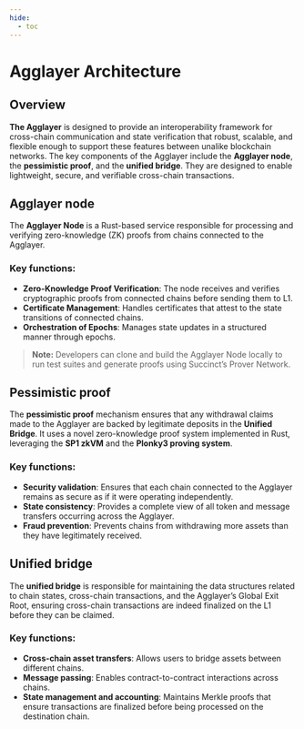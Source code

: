 ```yaml
---
hide:
  - toc
---
```


# Agglayer Architecture

## Overview

**The Agglayer** is designed to provide an interoperability framework for cross-chain communication and state verification that robust, scalable, and flexible enough to support these features between unalike blockchain networks. The key components of the Agglayer include the **Agglayer node**, the **pessimistic proof**, and the **unified bridge**. They are designed to enable lightweight, secure, and verifiable cross-chain transactions.

## Agglayer node

The **Agglayer Node** is a Rust-based service responsible for processing and verifying zero-knowledge (ZK) proofs from chains connected to the Agglayer. 

### Key functions:
- **Zero-Knowledge Proof Verification**: The node receives and verifies cryptographic proofs from connected chains before sending them to L1.
- **Certificate Management**: Handles certificates that attest to the state transitions of connected chains.
- **Orchestration of Epochs**: Manages state updates in a structured manner through epochs.

> **Note:** Developers can clone and build the Agglayer Node locally to run test suites and generate proofs using Succinct’s Prover Network.

## Pessimistic proof

The **pessimistic proof** mechanism ensures that any withdrawal claims made to the Agglayer are backed by legitimate deposits in the **Unified Bridge**. It uses a novel zero-knowledge proof system implemented in Rust, leveraging the **SP1 zkVM** and the **Plonky3 proving system**.

### Key functions:
- **Security validation**: Ensures that each chain connected to the Agglayer remains as secure as if it were operating independently.
- **State consistency**: Provides a complete view of all token and message transfers occurring across the Agglayer.
- **Fraud prevention**: Prevents chains from withdrawing more assets than they have legitimately received.

## Unified bridge

The **unified bridge** is responsible for maintaining the data structures related to chain states, cross-chain transactions, and the Agglayer’s Global Exit Root, ensuring cross-chain transactions are indeed finalized on the L1 before they can be claimed.  

### Key functions:
- **Cross-chain asset transfers**: Allows users to bridge assets between different chains.
- **Message passing**: Enables contract-to-contract interactions across chains.
- **State management and accounting**: Maintains Merkle proofs that ensure transactions are finalized before being processed on the destination chain.
